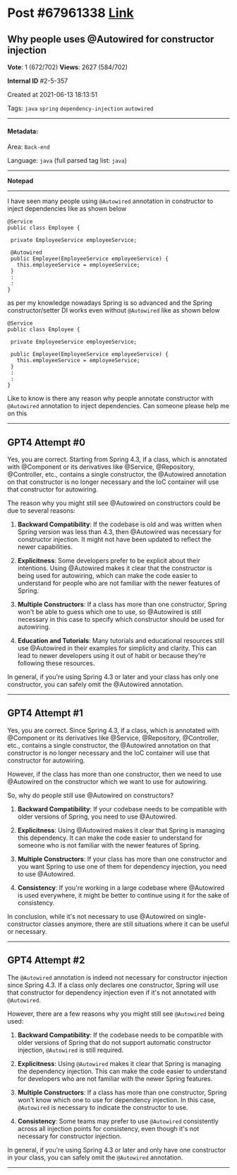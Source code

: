 
# Post \#67961338 [Link](https://stackoverflow.com/questions/67961338/)

## Why people uses @Autowired for constructor injection

**Vote**: 1 (672/702) **Views**: 2627 (584/702) 

**Internal ID** \#2-5-357

Created at 2021-06-13 18:13:51

Tags: `java` `spring` `dependency-injection` `autowired`

----------

#### Metadata:

Area: `Back-end`

Language: `java` (full parsed tag list: `java`)

----------

**Notepad**


----------

I have seen many people using `@Autowired` annotation in constructor to inject dependencies like as shown below
```
@Service
public class Employee {

 private EmployeeService employeeService;
 
 @Autowired
 public Employee(EmployeeService employeeService) {
   this.employeeService = employeeService;
 }
 :
 :
}
```

as per my knowledge nowadays Spring is so advanced and the Spring constructor/setter DI works even without `@Autowired` like as shown below
```
@Service
public class Employee {

 private EmployeeService employeeService;

 public Employee(EmployeeService employeeService) {
   this.employeeService = employeeService;
 }
 :
 :
}
```

Like to know is there any reason why people annotate constructor with `@Autowired` annotation to inject dependencies.
Can someone please help me on this


----------
        
## GPT4 Attempt \#0

Yes, you are correct. Starting from Spring 4.3, if a class, which is annotated with @Component or its derivatives like @Service, @Repository, @Controller, etc., contains a single constructor, the @Autowired annotation on that constructor is no longer necessary and the IoC container will use that constructor for autowiring.

The reason why you might still see @Autowired on constructors could be due to several reasons:

1. **Backward Compatibility**: If the codebase is old and was written when Spring version was less than 4.3, then @Autowired was necessary for constructor injection. It might not have been updated to reflect the newer capabilities.

2. **Explicitness**: Some developers prefer to be explicit about their intentions. Using @Autowired makes it clear that the constructor is being used for autowiring, which can make the code easier to understand for people who are not familiar with the newer features of Spring.

3. **Multiple Constructors**: If a class has more than one constructor, Spring won't be able to guess which one to use, so @Autowired is still necessary in this case to specify which constructor should be used for autowiring.

4. **Education and Tutorials**: Many tutorials and educational resources still use @Autowired in their examples for simplicity and clarity. This can lead to newer developers using it out of habit or because they're following these resources.

In general, if you're using Spring 4.3 or later and your class has only one constructor, you can safely omit the @Autowired annotation.

--------

## GPT4 Attempt \#1

Yes, you are correct. Since Spring 4.3, if a class, which is annotated with @Component or its derivatives like @Service, @Repository, @Controller, etc., contains a single constructor, the @Autowired annotation on that constructor is no longer necessary and the IoC container will use that constructor for autowiring.

However, if the class has more than one constructor, then we need to use @Autowired on the constructor which we want to use for autowiring.

So, why do people still use @Autowired on constructors?

1. **Backward Compatibility**: If your codebase needs to be compatible with older versions of Spring, you need to use @Autowired.

2. **Explicitness**: Using @Autowired makes it clear that Spring is managing this dependency. It can make the code easier to understand for someone who is not familiar with the newer features of Spring.

3. **Multiple Constructors**: If your class has more than one constructor and you want Spring to use one of them for dependency injection, you need to use @Autowired.

4. **Consistency**: If you're working in a large codebase where @Autowired is used everywhere, it might be better to continue using it for the sake of consistency.

In conclusion, while it's not necessary to use @Autowired on single-constructor classes anymore, there are still situations where it can be useful or necessary.

--------

## GPT4 Attempt \#2

The `@Autowired` annotation is indeed not necessary for constructor injection since Spring 4.3. If a class only declares one constructor, Spring will use that constructor for dependency injection even if it's not annotated with `@Autowired`.

However, there are a few reasons why you might still see `@Autowired` being used:

1. **Backward Compatibility**: If the codebase needs to be compatible with older versions of Spring that do not support automatic constructor injection, `@Autowired` is still required.

2. **Explicitness**: Using `@Autowired` makes it clear that Spring is managing the dependency injection. This can make the code easier to understand for developers who are not familiar with the newer Spring features.

3. **Multiple Constructors**: If a class has more than one constructor, Spring won't know which one to use for dependency injection. In this case, `@Autowired` is necessary to indicate the constructor to use.

4. **Consistency**: Some teams may prefer to use `@Autowired` consistently across all injection points for consistency, even though it's not necessary for constructor injection.

In general, if you're using Spring 4.3 or later and only have one constructor in your class, you can safely omit the `@Autowired` annotation.

--------

